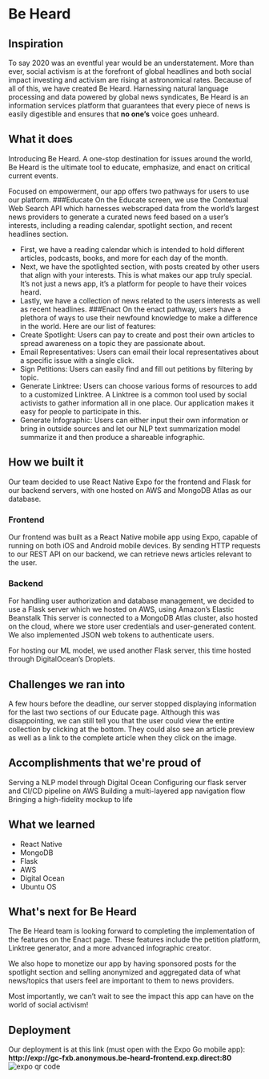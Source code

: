 # Be Heard

## Inspiration
To say 2020 was an eventful year would be an understatement. More than ever, social activism is at the forefront of global headlines and both social impact investing and activism are rising at astronomical rates. Because of all of this, we have created Be Heard.
Harnessing natural language processing and data powered by global news syndicates, Be Heard is an information services platform that guarantees that every piece of news is easily digestible and ensures that **no one’s** voice goes unheard.

## What it does
Introducing Be Heard. A one-stop destination for issues around the world, Be Heard is the ultimate tool to educate, emphasize, and enact on critical current events. 

Focused on empowerment, our app offers two pathways for users to use our platform. 
###Educate
On the Educate screen, we use the Contextual Web Search API which harnesses webscraped data from the world’s largest news providers to generate a curated news feed based on a user’s interests, including a reading calendar, spotlight section, and recent headlines section.
* First, we have a reading calendar which is intended to hold different articles, podcasts, books, and more for each day of the month.
* Next, we have the spotlighted section, with posts created by other users that align with your interests. This is what makes our app truly special. It’s not just a news app, it’s a platform for people to have their voices heard.
* Lastly, we have a collection of news related to the users interests as well as recent headlines.
###Enact
On the enact pathway, users have a plethora of ways to use their newfound knowledge to make a difference in the world. Here are our list of features: 
* Create Spotlight: Users can pay to create and post their own articles to spread awareness on a topic they are passionate about.
* Email Representatives: Users can email their local representatives about a specific issue with a single click.
* Sign Petitions: Users can easily find and fill out petitions by filtering by topic.
* Generate Linktree: Users can choose various forms of resources to add to a customized Linktree. A Linktree is a common tool used by social activists to gather information all in one place. Our application makes it easy for people to participate in this.
* Generate Infographic: Users can either input their own information or bring in outside sources and let our NLP text summarization model summarize it and then produce a shareable infographic.

## How we built it
Our team decided to use React Native Expo for the frontend and Flask for our backend servers, with one hosted on AWS and MongoDB Atlas as our database. 

### Frontend
Our frontend was built as a React Native mobile app using Expo, capable of running on both iOS and Android mobile devices. By sending HTTP requests to our REST API on our backend, we can retrieve news articles relevant to the user.

### Backend
For handling user authorization and database management, we decided to use a Flask  server which we hosted on AWS, using Amazon’s Elastic Beanstalk
This server is connected to a MongoDB Atlas cluster, also hosted on the cloud, where we store user credentials and user-generated content. We also implemented JSON web tokens to authenticate users.

For hosting our ML model, we used another Flask server, this time hosted through DigitalOcean’s Droplets.

## Challenges we ran into
A few hours before the deadline, our server stopped displaying information for the last two sections of our Educate page. Although this was disappointing, we can still tell you that the user could view the entire collection by clicking at the bottom. They could also see an article preview as well as a link to the complete article when they click on the image.

## Accomplishments that we're proud of
Serving a NLP model through Digital Ocean
Configuring our flask server and CI/CD pipeline on AWS
Building a multi-layered app navigation flow
Bringing a high-fidelity mockup to life

## What we learned
- React Native
- MongoDB 
- Flask
- AWS
- Digital Ocean
- Ubuntu OS

## What's next for Be Heard
The Be Heard team is looking forward to completing the implementation of the features on the Enact page. These features include the petition platform, Linktree generator, and a more advanced infographic creator.

We also hope to monetize our app by having sponsored posts for the spotlight section and selling anonymized and aggregated data of what news/topics that users feel are important to them to news providers.

Most importantly, we can’t wait to see the impact this app can have on the world of social activism!

## Deployment
Our deployment is at this link (must open with the Expo Go mobile app): **http://exp://gc-fxb.anonymous.be-heard-frontend.exp.direct:80** 
![expo qr code](https://cdn.discordapp.com/attachments/863951358284791808/873906559778975784/Screen_Shot_2021-08-08_at_5.32.29_AM.png)
